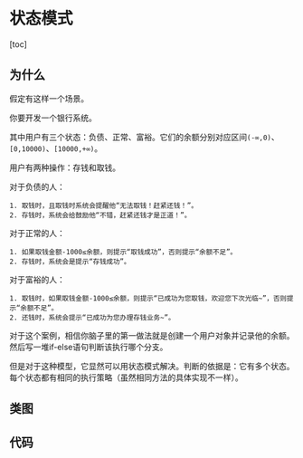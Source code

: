 # 状态模式

[toc]

## 为什么

假定有这样一个场景。

你要开发一个银行系统。

其中用户有三个状态：负债、正常、富裕。它们的余额分别对应区间`(-∞,0)`、`[0,10000)`、`[10000,+∞)`。

用户有两种操作：存钱和取钱。

对于负债的人：

	1. 取钱时，且取钱时系统会提醒他“无法取钱！赶紧还钱！”。
	2. 存钱时，系统会给鼓励他“不错，赶紧还钱才是正道！”。

对于正常的人：

	1. 如果取钱金额-1000≤余额，则提示“取钱成功”，否则提示“余额不足”。
	2. 存钱时，系统会是提示“存钱成功”。

对于富裕的人：

	1. 取钱时，如果取钱金额-1000≤余额，则提示“已成功为您取钱，欢迎您下次光临~”，否则提示“余额不足”。
	2. 还钱时，系统会提示“已成功为您办理存钱业务~”。



对于这个案例，相信你脑子里的第一做法就是创建一个用户对象并记录他的余额。然后写一堆if-else语句判断该执行哪个分支。

但是对于这种模型，它显然可以用状态模式解决。判断的依据是：它有多个状态。每个状态都有相同的执行策略（虽然相同方法的具体实现不一样）。



## 类图





## 代码
